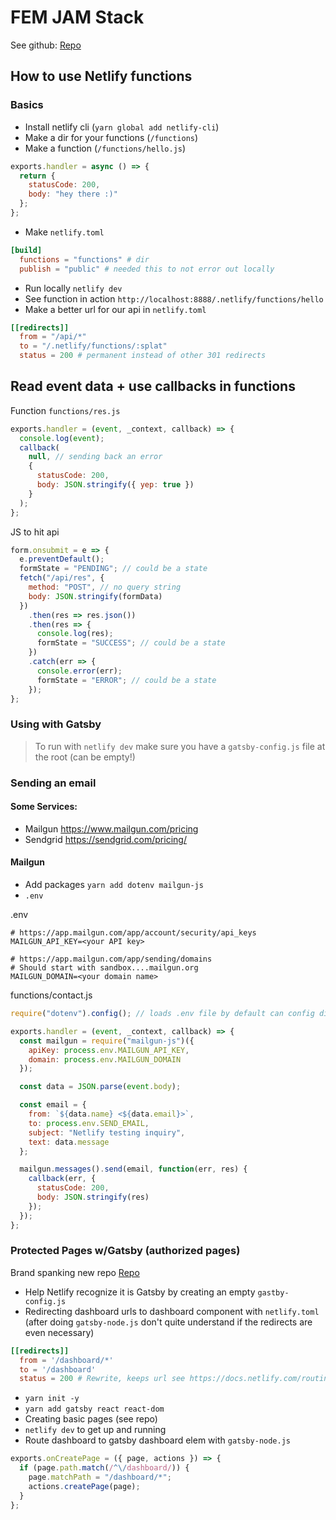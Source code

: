 # FEM JAM Stack

See github: [Repo](https://github.com/shalanah/fem-jam-stack-netlify-func) 

## How to use Netlify functions

### Basics

- Install netlify cli (`yarn global add netlify-cli`)
- Make a dir for your functions (`/functions`)
- Make a function (`/functions/hello.js`)

```js
exports.handler = async () => {
  return {
    statusCode: 200,
    body: "hey there :)"
  };
};
```

- Make `netlify.toml`

```toml
[build]
  functions = "functions" # dir
  publish = "public" # needed this to not error out locally
```

- Run locally `netlify dev`
- See function in action `http://localhost:8888/.netlify/functions/hello`
- Make a better url for our api in `netlify.toml`

```toml
[[redirects]]
  from = "/api/*"
  to = "/.netlify/functions/:splat"
  status = 200 # permanent instead of other 301 redirects
```

## Read event data + use callbacks in functions

Function `functions/res.js`

```js
exports.handler = (event, _context, callback) => {
  console.log(event);
  callback(
    null, // sending back an error
    {
      statusCode: 200,
      body: JSON.stringify({ yep: true })
    }
  );
};
```

JS to hit api

```js
form.onsubmit = e => {
  e.preventDefault();
  formState = "PENDING"; // could be a state
  fetch("/api/res", {
    method: "POST", // no query string
    body: JSON.stringify(formData)
  })
    .then(res => res.json())
    .then(res => {
      console.log(res);
      formState = "SUCCESS"; // could be a state
    })
    .catch(err => {
      console.error(err);
      formState = "ERROR"; // could be a state
    });
};
```

### Using with Gatsby

> To run with `netlify dev` make sure you have a `gatsby-config.js` file at the root (can be empty!)

### Sending an email

#### Some Services:

- Mailgun https://www.mailgun.com/pricing
- Sendgrid https://sendgrid.com/pricing/

#### Mailgun

- Add packages `yarn add dotenv mailgun-js`
- `.env`

.env
```
# https://app.mailgun.com/app/account/security/api_keys
MAILGUN_API_KEY=<your API key>

# https://app.mailgun.com/app/sending/domains
# Should start with sandbox....mailgun.org
MAILGUN_DOMAIN=<your domain name>
```

functions/contact.js
```js
require("dotenv").config(); // loads .env file by default can config differently

exports.handler = (event, _context, callback) => {
  const mailgun = require("mailgun-js")({
    apiKey: process.env.MAILGUN_API_KEY,
    domain: process.env.MAILGUN_DOMAIN
  });

  const data = JSON.parse(event.body);

  const email = {
    from: `${data.name} <${data.email}>`,
    to: process.env.SEND_EMAIL,
    subject: "Netlify testing inquiry",
    text: data.message
  };

  mailgun.messages().send(email, function(err, res) {
    callback(err, {
      statusCode: 200,
      body: JSON.stringify(res)
    });
  });
};
```

### Protected Pages w/Gatsby (authorized pages)
Brand spanking new repo [Repo](https://github.com/shalanah/fem-jam-stack-protected-routes) 
- Help Netlify recognize it is Gatsby by creating an empty `gastby-config.js`
- Redirecting dashboard urls to dashboard component with `netlify.toml` (after doing `gatsby-node.js` don't quite understand if the redirects are even necessary)
```toml
[[redirects]]
  from = '/dashboard/*'
  to = '/dashboard'
  status = 200 # Rewrite, keeps url see https://docs.netlify.com/routing/redirects/redirect-options/#http-status-codes.
```
- `yarn init -y`
- `yarn add gatsby react react-dom`
- Creating basic pages (see repo)
- `netlify dev` to get up and running
- Route dashboard to gatsby dashboard elem with `gatsby-node.js`
```js
exports.onCreatePage = ({ page, actions }) => {
  if (page.path.match(/^\/dashboard/)) {
    page.matchPath = "/dashboard/*";
    actions.createPage(page);
  }
};
```